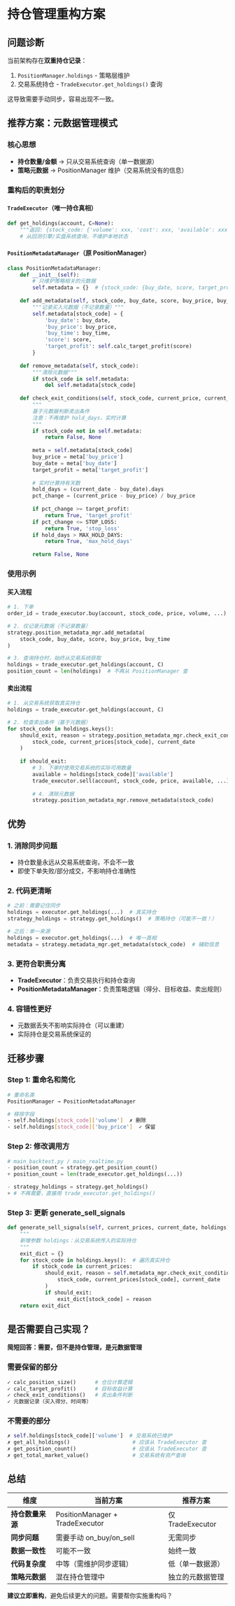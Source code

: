 # 持仓管理重构方案

## 问题诊断

当前架构存在**双重持仓记录**：
1. `PositionManager.holdings` - 策略层维护
2. 交易系统持仓 - `TradeExecutor.get_holdings()` 查询

这导致需要手动同步，容易出现不一致。

## 推荐方案：元数据管理模式

### 核心思想
- **持仓数量/金额** → 只从交易系统查询（单一数据源）
- **策略元数据** → PositionManager 维护（交易系统没有的信息）

### 重构后的职责划分

#### `TradeExecutor`（唯一持仓真相）
```python
def get_holdings(account, C=None):
    """返回: {stock_code: {'volume': xxx, 'cost': xxx, 'available': xxx}}"""
    # 从回测引擎/实盘系统查询，不维护本地状态
```

#### `PositionMetadataManager`（原 PositionManager）
```python
class PositionMetadataManager:
    def __init__(self):
        # 只维护策略相关的元数据
        self.metadata = {}  # {stock_code: {buy_date, score, target_profit, buy_price, ...}}
    
    def add_metadata(self, stock_code, buy_date, score, buy_price, buy_time=None):
        """记录买入元数据（不记录数量）"""
        self.metadata[stock_code] = {
            'buy_date': buy_date,
            'buy_price': buy_price,
            'buy_time': buy_time,
            'score': score,
            'target_profit': self.calc_target_profit(score)
        }
    
    def remove_metadata(self, stock_code):
        """清除元数据"""
        if stock_code in self.metadata:
            del self.metadata[stock_code]
    
    def check_exit_conditions(self, stock_code, current_price, current_date):
        """
        基于元数据判断卖出条件
        注意：不再维护 hold_days，实时计算
        """
        if stock_code not in self.metadata:
            return False, None
        
        meta = self.metadata[stock_code]
        buy_price = meta['buy_price']
        buy_date = meta['buy_date']
        target_profit = meta['target_profit']
        
        # 实时计算持有天数
        hold_days = (current_date - buy_date).days
        pct_change = (current_price - buy_price) / buy_price
        
        if pct_change >= target_profit:
            return True, 'target_profit'
        if pct_change <= STOP_LOSS:
            return True, 'stop_loss'
        if hold_days > MAX_HOLD_DAYS:
            return True, 'max_hold_days'
        
        return False, None
```

### 使用示例

#### 买入流程
```python
# 1. 下单
order_id = trade_executor.buy(account, stock_code, price, volume, ...)

# 2. 仅记录元数据（不记录数量）
strategy.position_metadata_mgr.add_metadata(
    stock_code, buy_date, score, buy_price, buy_time
)

# 3. 查询持仓时，始终从交易系统获取
holdings = trade_executor.get_holdings(account, C)
position_count = len(holdings)  # 不再从 PositionManager 查
```

#### 卖出流程
```python
# 1. 从交易系统获取真实持仓
holdings = trade_executor.get_holdings(account, C)

# 2. 检查卖出条件（基于元数据）
for stock_code in holdings.keys():
    should_exit, reason = strategy.position_metadata_mgr.check_exit_conditions(
        stock_code, current_prices[stock_code], current_date
    )
    
    if should_exit:
        # 3. 下单时使用交易系统的实际可用数量
        available = holdings[stock_code]['available']
        trade_executor.sell(account, stock_code, price, available, ...)
        
        # 4. 清除元数据
        strategy.position_metadata_mgr.remove_metadata(stock_code)
```

## 优势

### 1. **消除同步问题**
- 持仓数量永远从交易系统查询，不会不一致
- 即使下单失败/部分成交，不影响持仓准确性

### 2. **代码更清晰**
```python
# 之前：需要记住同步
holdings = executor.get_holdings(...)  # 真实持仓
strategy_holdings = strategy.get_holdings()  # 策略持仓（可能不一致！）

# 之后：单一来源
holdings = executor.get_holdings(...)  # 唯一真相
metadata = strategy.metadata_mgr.get_metadata(stock_code)  # 辅助信息
```

### 3. **更符合职责分离**
- **TradeExecutor**：负责交易执行和持仓查询
- **PositionMetadataManager**：负责策略逻辑（得分、目标收益、卖出规则）

### 4. **容错性更好**
- 元数据丢失不影响实际持仓（可以重建）
- 实际持仓是交易系统保证的

## 迁移步骤

### Step 1: 重命名和简化
```bash
# 重命名类
PositionManager → PositionMetadataManager

# 移除字段
- self.holdings[stock_code]['volume']  ✗ 删除
- self.holdings[stock_code]['buy_price']  ✓ 保留
```

### Step 2: 修改调用方
```python
# main_backtest.py / main_realtime.py
- position_count = strategy.get_position_count()
+ position_count = len(trade_executor.get_holdings(...))

- strategy_holdings = strategy.get_holdings()
+ # 不再需要，直接用 trade_executor.get_holdings()
```

### Step 3: 更新 generate_sell_signals
```python
def generate_sell_signals(self, current_prices, current_date, holdings):
    """
    新增参数 holdings：从交易系统传入的实际持仓
    """
    exit_dict = {}
    for stock_code in holdings.keys():  # 遍历真实持仓
        if stock_code in current_prices:
            should_exit, reason = self.metadata_mgr.check_exit_conditions(
                stock_code, current_prices[stock_code], current_date
            )
            if should_exit:
                exit_dict[stock_code] = reason
    return exit_dict
```

## 是否需要自己实现？

**简短回答：需要，但不是持仓管理，是元数据管理**

### 需要保留的部分
```python
✓ calc_position_size()      # 仓位计算逻辑
✓ calc_target_profit()      # 目标收益计算
✓ check_exit_conditions()   # 卖出条件判断
✓ 元数据记录（买入得分、时间等）
```

### 不需要的部分
```python
✗ self.holdings[stock_code]['volume']  # 交易系统已维护
✗ get_all_holdings()                    # 应该从 TradeExecutor 查
✗ get_position_count()                  # 应该从 TradeExecutor 查
✗ get_total_market_value()              # 交易系统有资产查询
```

## 总结

| 维度 | 当前方案 | 推荐方案 |
|------|---------|---------|
| **持仓数量来源** | PositionManager + TradeExecutor | 仅 TradeExecutor |
| **同步问题** | 需要手动 on_buy/on_sell | 无需同步 |
| **数据一致性** | 可能不一致 | 始终一致 |
| **代码复杂度** | 中等（需维护同步逻辑） | 低（单一数据源） |
| **策略元数据** | 混在持仓管理中 | 独立的元数据管理 |

**建议立即重构**，避免后续更大的问题。需要帮你实施重构吗？
